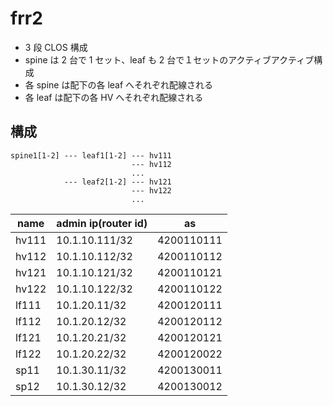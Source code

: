 # frr2

- 3 段 CLOS 構成
- spine は 2 台で 1 セット、leaf も 2 台で１セットのアクティブアクティブ構成
- 各 spine は配下の各 leaf へそれぞれ配線される
- 各 leaf は配下の各 HV へそれぞれ配線される

## 構成

```
spine1[1-2] --- leaf1[1-2] --- hv111
                           --- hv112
                           ...
            --- leaf2[1-2] --- hv121
                           --- hv122
                           ...

```

| name  | admin ip(router id) | as         |
| ----- | ------------------- | ---------- |
| hv111 | 10.1.10.111/32      | 4200110111 |
| hv112 | 10.1.10.112/32      | 4200110112 |
| hv121 | 10.1.10.121/32      | 4200110121 |
| hv122 | 10.1.10.122/32      | 4200110122 |
| lf111 | 10.1.20.11/32       | 4200120111 |
| lf112 | 10.1.20.12/32       | 4200120112 |
| lf121 | 10.1.20.21/32       | 4200120121 |
| lf122 | 10.1.20.22/32       | 4200120022 |
| sp11  | 10.1.30.11/32       | 4200130011 |
| sp12  | 10.1.30.12/32       | 4200130012 |
